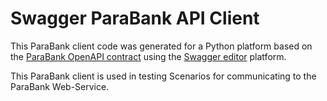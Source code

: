 # Swagger ParaBank API Client

This ParaBank client code was generated for a Python platform based on 
the [ParaBank OpenAPI contract](https://parabank.parasoft.com/parabank/api-docs/index.html#/)
using the [Swagger editor](https://editor.swagger.io) platform.

This ParaBank client is used in testing Scenarios for communicating to the ParaBank Web-Service.